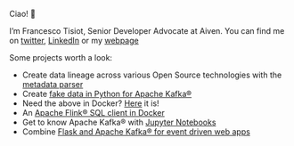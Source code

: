 Ciao! 👋

I’m Francesco Tisiot, Senior Developer Advocate at Aiven. You can find me on [twitter](https://twitter.com/FTisiot), [LinkedIn](https://www.linkedin.com/in/francescotisiot/) or my [webpage](https://ftisiot.net)


Some projects worth a look:
* Create data lineage across various Open Source technologies with the [metadata parser](https://github.com/aiven/metadata-parser)
* Create [fake data in Python for Apache Kafka®](https://github.com/aiven/python-fake-data-producer-for-apache-kafka)
* Need the above in Docker? [Here](https://github.com/aiven/fake-data-producer-for-apache-kafka-docker) it is! 
* An [Apache Flink® SQL client in Docker](https://github.com/aiven/sql-cli-for-apache-flink-docker)
* Get to know Apache Kafka® with [Jupyter Notebooks](https://github.com/aiven/python-notebooks-for-apache-kafka)
* Combine [Flask and Apache Kafka® for event driven web apps](https://github.com/ftisiot/flask-apache-kafka-demo/stargazers)
 

<link href="https://data-folks.masto.host/@ftisiot" rel="me">
